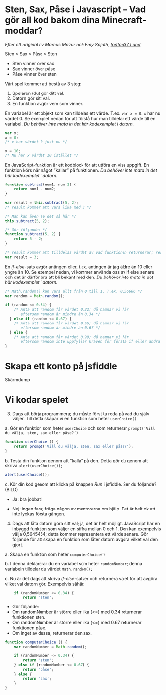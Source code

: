 # Sten, Sax, Påse i Javascript &ndash; Vad gör all kod bakom dina Minecraft-moddar?

*Efter ett original av Marcus Mazur och Emy Spjuth, [tretton37 Lund](http://tretton37.se)*

Sten > Sax > Påse > Sten
* Sten vinner över sax
* Sax vinner över påse
* Påse vinner över sten

Vårt spel kommer att bestå av 3 steg:
1. Spelaren (du) gör ditt val.
2. Datorn gör sitt val.
3. En funktion avgör vem som vinner. 

En variabel är ett objekt som kan tilldelas ett värde. T.ex. `var x = 0`. `x` har nu värdet 0. Se exemplet nedan för att förstå hur man tilldelar ett värde till en variabel. *Du behöver inte mata in det här kodexemplet i datorn.*

```javascript
var x;
x = 0;
/* x har värdet 0 just nu */

x = 10;
/* Nu har x värdet 10 istället */
```

En JavaScript-funktion är ett kodblock för att utföra en viss uppgift. En funktion körs när något ”kallar” på funktionen.
*Du behöver inte mata in det här kodexemplet i datorn.*
```javascript
function subtract(num1, num 2) {
    return num1 - num2;
}

var result = this.subtract(5, 2);
/* result kommer att vara lika med 3 */

/* Man kan även se det så här */
this.subtract(5, 2);

/* Gör följande: */
function subtract(5, 2) {
    return 5 - 2;
}

/* result kommer att tilldelas värdet av vad funktionen returnerar; result är lika med 3 */
var result = 3;
```

En *if-else*-sats avgör antingen eller, t.ex. antingen är jag äldre än 10 eller yngre än 10. Se exempel nedan, vi kommer använda oss av if else senare och det är därför bra att bli bekant med den. 
*Du behöver inte mata in det här kodexemplet i datorn.*

```javascript
/* Math.random() kan vara allt från 0 till 1. T.ex. 0.56666 */
var random = Math.random();

if (random <= 0.34) {
    /* Anta att random får värdet 0.22; då hamnar vi här
       eftersom random är mindre än 0.34 */
  } else if (random <= 0.67) {
    /* Anta att random får värdet 0.55; då hamnar vi här
       eftersom random är mindre än 0.67 */
  } else {
    /* Anta att random får värdet 0.99; då hamnar vi här
       eftersom random inte uppfyller kraven för första if eller andra else if. */
}
```

# Skapa ett konto på jsfiddle

Skärmdump

# Vi kodar spelet

3.	Dags att börja programmera; du måste först ta reda på vad du själv väljer. Till detta skapar vi en funktion som heter `userChoice()`

 a.	Gör en funktion som heter `userChoice` och som returnerar `prompt(’Vill du välja, sten, sax eller påse?’)`

```javascript
function userChoice	() {
	return prompt('Vill du välja, sten, sax eller påse?');
}
```

 b.	Testa din funktion genom att ”kalla” på den. Detta gör du genom att skriva `alert(userChoice());`
 
```javascript
alert(userChoice());
```
 
 c.	Kör din kod genom att klicka på knappen *Run* i jsfiddle. Ser du följande? (BILD)
   - Ja: bra jobbat! 
   
   - Nej: ingen fara; fråga någon av mentorerna om hjälp. Det är helt ok att inte lyckas första gången.

4.	Dags att låta datorn göra sitt val; ja, det är helt möjligt. JavaScript har en inbyggd funktion som väljer en siffra mellan 0 och 1. Den kan exempelvis välja 0,5645454; detta kommer representera ett värde senare. Gör följande för att skapa en funktion som låter datorn avgöra vilket val den gjort.

 a.	Skapa en funktion som heter `computerChoice()`

 b.	I denna deklarerar du en variabel som heter `randomNumber`; denna variabeln tilldelar du värdet `Math.random();`

 c.	Nu är det dags att skriva *if-else*-satser och returnera valet för att avgöra vilket val datorn gör. Exempelvis såhär:
```javascript
	if (randomNumber <= 0.34) {
		return 'sten';
```
 - Gör följande:
  - Om randomNumber är större eller lika (<=) med 0.34 returnerar funktionen sten.
  -	Om randomNumber är större eller lika (<=) med 0.67 returnerar funktionen påse.
  - Om inget av dessa, returnerar den sax.
```javascript
function computerChoice	() {
	var randomNumber = Math.random();

	if (randomNumber <= 0.34) {
		return 'sten';
	} else if (randomNumber <= 0.67) {
		return 'påse';
	} else {
		return 'sax';
	}
}
```
